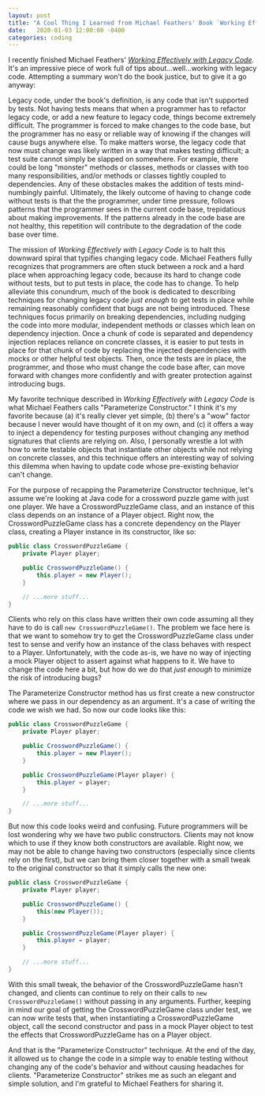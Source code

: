 ```yaml
---
layout: post
title: "A Cool Thing I Learned from Michael Feathers' Book `Working Effectively with Legacy Code`"
date:   2020-01-03 12:00:00 -0400
categories: coding
---
```


I recently finished Michael Feathers' *[Working Effectively with Legacy Code](https://www.oreilly.com/library/view/working-effectively-with/0131177052/)*.  It's an impressive piece of work full of tips about...well...working with legacy code. Attempting a summary won't do the book justice, but to give it a go anyway:

Legacy code, under the book's definition, is any code that isn't supported by tests.  Not having tests means that when a programmer has to refactor legacy code, or add a new feature to legacy code, things become extremely difficult.  The programmer is forced to make changes to the code base, but the programmer has no easy or reliable way of knowing if the changes will cause bugs anywhere else.  To make matters worse, the legacy code that now must change was likely written in a way that makes testing difficult; a test suite cannot simply be slapped on somewhere.  For example, there could be long "monster" methods or classes, methods or classes with too many responsibilities, and/or methods or classes tightly coupled to dependencies.  Any of these obstacles makes the addition of tests mind-numbingly painful. Ultimately, the likely outcome of having to change code without tests is that the the programmer, under time pressure, follows patterns that the programmer sees in the current code base, trepidatious about making improvements.  If the patterns already in the code base are not healthy, this repetition will contribute to the degradation of the code base over time.  

The mission of *Working Effectively with Legacy Code* is to halt this downward spiral that typifies changing legacy code.  Michael Feathers fully recognizes that programmers are often stuck between a rock and a hard place when approaching legacy code, because its hard to change code without tests, but to put tests in place, the code has to change. To help alleviate this conundrum, much of the book is dedicated to describing techniques for changing legacy code *just enough* to get tests in place while remaining reasonably confident that bugs are not being introduced.  These techniques focus primarily on breaking dependencies, including nudging the code into more modular, independent methods or classes which lean on dependency injection.  Once a chunk of code is separated and dependency injection replaces reliance on concrete classes, it is easier to put tests in place for that chunk of code by replacing the injected dependencies with mocks or other helpful test objects.  Then, once the tests are in place, the programmer, and those who must change the code base after, can move forward with changes more confidently and with greater protection against introducing bugs.  

My favorite technique described in *Working Effectively with Legacy Code* is what Michael Feathers calls "Parameterize Constructor." I think it's my favorite because (a) it's really clever yet simple, (b) there's a "wow" factor because I never would have thought of it on my own, and (c) it offers a way to inject a dependency for testing purposes without changing any method signatures that clients are relying on.  Also, I personally wrestle a lot with how to write testable objects that instantiate other objects while not relying on concrete classes, and this technique offers an interesting way of solving this dilemma when having to update code whose pre-existing behavior can't change.

For the purpose of recapping the Parameterize Constructor technique, let's assume we're looking at Java code for a crossword puzzle game with just one player.  We have a CrosswordPuzzleGame class, and an instance of this class depends on an instance of a Player object.  Right now, the CrosswordPuzzleGame class has a concrete dependency on the Player class, creating a Player instance in its constructor, like so:

```java
public class CrosswordPuzzleGame {
    private Player player;

    public CrosswordPuzzleGame() {
        this.player = new Player();
    }

    // ...more stuff...
}
```

Clients who rely on this class have written their own code assuming all they have to do is call `new CrosswordPuzzleGame()`.  The problem we face here is that we want to somehow try to get the CrosswordPuzzleGame class under test to sense and verify how an instance of the class behaves with respect to a Player.  Unfortunately, with the code as-is, we have no way of injecting a mock Player object to assert against what happens to it.  We have to change the code here a bit, but how do we do that *just enough* to minimize the risk of introducing bugs?  

The Parameterize Constructor method has us first create a new constructor where we pass in our dependency as an argument.  It's a case of writing the code we wish we had.  So now our code looks like this:

```java
public class CrosswordPuzzleGame {
    private Player player;

    public CrosswordPuzzleGame() {
        this.player = new Player();
    }

    public CrosswordPuzzleGame(Player player) {
        this.player = player;
    }

    // ...more stuff...
}
```

But now this code looks weird and confusing.  Future programmers will be lost wondering why we have two public constructors.  Clients may not know which to use if they know both constructors are available.  Right now, we may not be able to change having two constructors (especially since clients rely on the first), but we can bring them closer together with a small tweak to the original constructor so that it simply calls the new one:

```java
public class CrosswordPuzzleGame {
    private Player player;

    public CrosswordPuzzleGame() {
        this(new Player());
    }

    public CrosswordPuzzleGame(Player player) {
        this.player = player;
    }

    // ...more stuff...
}
```

With this small tweak, the behavior of the CrosswordPuzzleGame hasn't changed, and clients can continue to rely on their calls to `new CrosswordPuzzleGame()` without passing in any arguments.  Further, keeping in mind our goal of getting the CrosswordPuzzleGame class under test, we can now write tests that, when instantiating a CrosswordPuzzleGame object, call the second constructor and pass in a mock Player object to test the effects that CrosswordPuzzleGame has on a Player object.  

And that is the "Parameterize Constructor" technique.  At the end of the day, it allowed us to change the code in a simple way to enable testing without changing any of the code's behavior and without causing headaches for clients.  "Parameterize Constructor" strikes me as such an elegant and simple solution, and I'm grateful to Michael Feathers for sharing it.  
